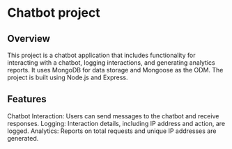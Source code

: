 # Chatbot project
## Overview
This project is a chatbot application that includes functionality for interacting with a chatbot, logging interactions, and generating analytics reports. It uses MongoDB for data storage and Mongoose as the ODM. The project is built using Node.js and Express.

## Features
Chatbot Interaction: Users can send messages to the chatbot and receive responses.
Logging: Interaction details, including IP address and action, are logged.
Analytics: Reports on total requests and unique IP addresses are generated.
